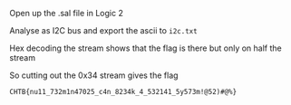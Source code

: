 Open up the .sal file in Logic 2

Analyse as I2C bus and export the ascii to `i2c.txt`

Hex decoding the stream shows that the flag is there but only on half the stream

So cutting out the 0x34 stream gives the flag

```
CHTB{nu11_732m1n47025_c4n_8234k_4_532141_5y573m!@52)#@%}
```
